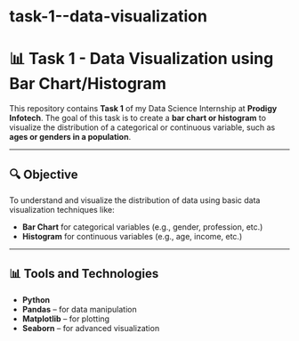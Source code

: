 # task-1--data-visualization

# 📊 Task 1 - Data Visualization using Bar Chart/Histogram

This repository contains **Task 1** of my Data Science Internship at **Prodigy Infotech**. The goal of this task is to create a **bar chart or histogram** to visualize the distribution of a categorical or continuous variable, such as **ages or genders in a population**.

---

## 🔍 Objective

To understand and visualize the distribution of data using basic data visualization techniques like:

- **Bar Chart** for categorical variables (e.g., gender, profession, etc.)
- **Histogram** for continuous variables (e.g., age, income, etc.)

---


## 📊 Tools and Technologies

- **Python**
- **Pandas** – for data manipulation
- **Matplotlib** – for plotting
- **Seaborn** – for advanced visualization


